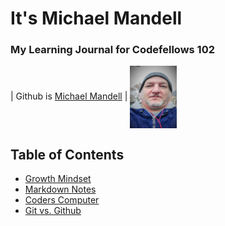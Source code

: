 # It's Michael Mandell
### My Learning Journal for Codefellows 102

 | Github is [Michael Mandell](https://github.com/DaddyBearSEA) | <img src="images/headshot.jpg" height="100px" width="75px" align="center">
 


## Table of Contents

- [Growth Mindset](growth-mindset.md)
- [Markdown Notes](markdown-notes.md)
- [Coders Computer](coders-computer.md)
- [Git vs. Github](git-github.md)















